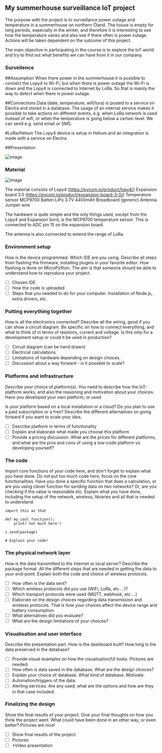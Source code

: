 

## My summerhouse surveillance IoT project

The purpose with the project is to surveillance power outage and temperature in a summerhouse on northern Öland. The house is empty for long periods, especially in the winter, and therefore it is interesting to see how the temperature varies and also see if there often is power outage. Actions will be taken dependent on the outcome of this project.

The main objective in participating in the course is to explore the IoT world and try to find out what benefits we can have from it in our company.

### Surveilence

##Assumption
When there power in the summerhouse it is possible to connect the Lopy4 to Wi-Fi, but when there is power outage the Wi-Fi is down and the Lopy4 is connected to Internet by LoRa. So that is mainly the way to detect when there is power outage.

##Connections
Data (date, temperature, wifi/lora) is posted to a service on Electra and stored in a database. The usage of an internal service makes it possible to take actions on different events, e.g. when LoRa network is used instead of wifi, or when the temperature is going below a certain level. We can send e.g. send email or SMS.

#LoRa/Helium
The Lopy4 device is setup in Helium and an integration is made with a service on Electra.

##Presentation

![image](https://user-images.githubusercontent.com/91141901/140646373-c2796a04-63bc-4d24-bb71-d68100b04e79.png)

### Material

![image](https://user-images.githubusercontent.com/91141901/140646210-71903b34-d8a9-414b-ad29-6fdb646d6eb2.png)

The material consists of
Lopy4 (https://pycom.io/product/lopy4/)
Expansion board 3.0 (https://pycom.io/product/expansion-board-3-0/)
Temperature sensor MCP9700
Batteri LiPo 3.7V 4400mAh
Breadboard (generic)
 Antenna
Jumper wire

The hardware is quite simple and the only things used, except from the Lopy4 and Expansion bord, is the MCP9700 temperature sensor. This is connected to ADC pin 15 on the expansion board.

The antenna is also connected to extend the range of LoRa.

### Environment setup

How is the device programmed. Which IDE are you using. Describe all steps from flashing the firmware, installing plugins in your favorite editor. How flashing is done on MicroPython. The aim is that someone should be able to understand how to reproduce your project.

- [ ] Chosen IDE
- [ ] How the code is uploaded
- [ ] Steps that you needed to do for your computer. Installation of Node.js, extra drivers, etc.

### Putting everything together

How is all the electronics connected? Describe all the wiring, good if you can show a circuit diagram. Be specific on how to connect everything, and what to think of in terms of resistors, current and voltage. Is this only for a development setup or could it be used in production?

- [ ] Circuit diagram (can be hand drawn)
- [ ] Electrical calculations
- [ ] Limitations of hardware depending on design choices.
- [ ] Discussion about a way forward - is it possible to scale?

### Platforms and infrastructure

Describe your choice of platform(s). You need to describe how the IoT-platform works, and also the reasoning and motivation about your choices. Have you developed your own platform, or used 

Is your platform based on a local installation or a cloud? Do you plan to use a paid subscription or a free? Describe the different alternatives on going forward if you want to scale your idea.

- [ ] Describe platform in terms of functionality
- [ ] Explain and elaborate what made you choose this platform
- [ ] Provide a pricing discussion. What are the prices for different platforms, and what are the pros and cons of using a low-code platform vs. developing yourself?

### The code

Import core functions of your code here, and don't forget to explain what you have done. Do not put too much code here, focus on the core functionalities. Have you done a specific function that does a calculation, or are you using clever function for sending data on two networks? Or, are you checking if the value is reasonable etc. Explain what you have done, including the setup of the network, wireless, libraries and all that is needed to understand.


```python=
import this as that

def my_cool_function():
    print('not much here')

s.send(package)

# Explain your code!
```

### The physical network layer

How is the data transmitted to the internet or local server? Describe the package format. All the different steps that are needed in getting the data to your end-point. Explain both the code and choice of wireless protocols.


- [ ] How often is the data sent? 
- [ ] Which wireless protocols did you use (WiFi, LoRa, etc ...)?
- [ ] Which transport protocols were used (MQTT, webhook, etc ...)
- [ ] Elaborate on the design choices regarding data transmission and wireless protocols. That is how your choices affect the device range and battery consumption.
- [ ] What alternatives did you evaluate?
- [ ] What are the design limitations of your choices?

### Visualisation and user interface

Describe the presentation part. How is the dashboard built? How long is the data preserved in the database?

- [ ] Provide visual examples on how the visualisation/UI looks. Pictures are needed.
- [ ] How often is data saved in the database. What are the design choices?
- [ ] Explain your choice of database. What kind of database. Motivate.
- [ ] Automation/triggers of the data.
- [ ] Alerting services. Are any used, what are the options and how are they in that case included.

### Finalizing the design

Show the final results of your project. Give your final thoughts on how you think the project went. What could have been done in an other way, or even better? Pictures are nice!

- [ ] Show final results of the project
- [ ] Pictures
- [ ] *Video presentation
